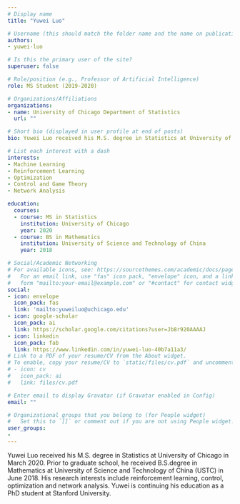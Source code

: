 ```yaml
---
# Display name
title: "Yuwei Luo"

# Username (this should match the folder name and the name on publications)
authors:
- yuwei-luo

# Is this the primary user of the site?
superuser: false

# Role/position (e.g., Professor of Artificial Intelligence)
role: MS Student (2019-2020)

# Organizations/Affiliations
organizations:
- name: University of Chicago Department of Statistics
  url: ""

# Short bio (displayed in user profile at end of posts)
bio: Yuwei Luo received his M.S. degree in Statistics at University of Chicago in March 2020. Prior to graduate school, he received B.S.degree in Mathematics at University of Science and Technology of China (USTC) in June 2018. His research interests include reinforcement learning, control, optimization and network analysis.

# List each interest with a dash
interests:
- Machine Learning
- Reinforcement Learning
- Optimization
- Control and Game Theory
- Network Analysis

education:
  courses:
  - course: MS in Statistics
    institution: University of Chicago
    year: 2020
  - course: BS in Mathematics
    institution: University of Science and Technology of China
    year: 2018

# Social/Academic Networking
# For available icons, see: https://sourcethemes.com/academic/docs/page-builder/#icons
#   For an email link, use "fas" icon pack, "envelope" icon, and a link in the
#   form "mailto:your-email@example.com" or "#contact" for contact widget.
social:
- icon: envelope
  icon_pack: fas
  link: 'mailto:yuweiluo@uchicago.edu'
- icon: google-scholar
  icon_pack: ai
  link: https://scholar.google.com/citations?user=Jb8r920AAAAJ
- icon: linkedin
  icon_pack: fab
  link: https://www.linkedin.com/in/yuwei-luo-40b7a11a3/
# Link to a PDF of your resume/CV from the About widget.
# To enable, copy your resume/CV to `static/files/cv.pdf` and uncomment the lines below.
# - icon: cv
#   icon_pack: ai
#   link: files/cv.pdf

# Enter email to display Gravatar (if Gravatar enabled in Config)
email: ""

# Organizational groups that you belong to (for People widget)
#   Set this to `[]` or comment out if you are not using People widget.
user_groups:
- 
---
```


Yuwei Luo received his M.S. degree in Statistics at University of Chicago in March 2020. Prior to graduate school, he received B.S.degree in Mathematics at University of Science and Technology of China (USTC) in June 2018. His research interests include reinforcement learning, control, optimization and network analysis. Yuwei is continuing his education as a PhD student at Stanford University.
